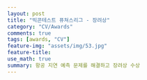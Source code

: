 ```yaml
---
layout: post
title: "빅콘테스트 퓨쳐스리그 - 장려상"
category: "CV/Awards"
comments: true
tags: [awards, "CV"]
feature-img: "assets/img/53.jpg"
feature-title:
use_math: true
summary: 항공 지연 예측 문제를 해결하고 장려상 수상
---
```

